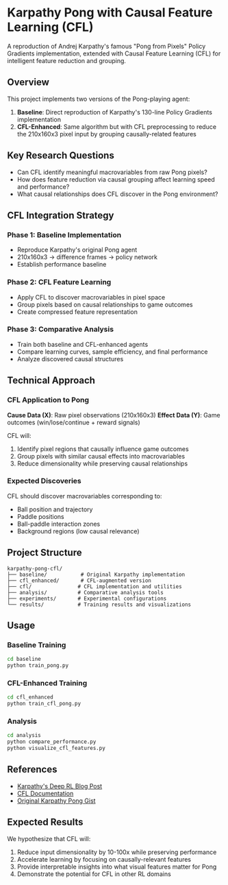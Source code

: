 # Karpathy Pong with Causal Feature Learning (CFL)

A reproduction of Andrej Karpathy's famous "Pong from Pixels" Policy Gradients implementation, extended with Causal Feature Learning (CFL) for intelligent feature reduction and grouping.

## Overview

This project implements two versions of the Pong-playing agent:

1. **Baseline**: Direct reproduction of Karpathy's 130-line Policy Gradients implementation
2. **CFL-Enhanced**: Same algorithm but with CFL preprocessing to reduce the 210x160x3 pixel input by grouping causally-related features

## Key Research Questions

- Can CFL identify meaningful macrovariables from raw Pong pixels?
- How does feature reduction via causal grouping affect learning speed and performance?
- What causal relationships does CFL discover in the Pong environment?

## CFL Integration Strategy

### Phase 1: Baseline Implementation
- Reproduce Karpathy's original Pong agent
- 210x160x3 → difference frames → policy network
- Establish performance baseline

### Phase 2: CFL Feature Learning
- Apply CFL to discover macrovariables in pixel space
- Group pixels based on causal relationships to game outcomes
- Create compressed feature representation

### Phase 3: Comparative Analysis
- Train both baseline and CFL-enhanced agents
- Compare learning curves, sample efficiency, and final performance
- Analyze discovered causal structures

## Technical Approach

### CFL Application to Pong

**Cause Data (X)**: Raw pixel observations (210x160x3)
**Effect Data (Y)**: Game outcomes (win/lose/continue + reward signals)

CFL will:
1. Identify pixel regions that causally influence game outcomes
2. Group pixels with similar causal effects into macrovariables
3. Reduce dimensionality while preserving causal relationships

### Expected Discoveries

CFL should discover macrovariables corresponding to:
- Ball position and trajectory
- Paddle positions
- Ball-paddle interaction zones
- Background regions (low causal relevance)

## Project Structure

```
karpathy-pong-cfl/
├── baseline/           # Original Karpathy implementation
├── cfl_enhanced/       # CFL-augmented version
├── cfl/               # CFL implementation and utilities
├── analysis/          # Comparative analysis tools
├── experiments/       # Experimental configurations
└── results/           # Training results and visualizations
```

## Usage

### Baseline Training
```bash
cd baseline
python train_pong.py
```

### CFL-Enhanced Training
```bash
cd cfl_enhanced
python train_cfl_pong.py
```

### Analysis
```bash
cd analysis
python compare_performance.py
python visualize_cfl_features.py
```

## References

- [Karpathy's Deep RL Blog Post](https://karpathy.github.io/2016/05/31/rl/)
- [CFL Documentation](https://cfl.readthedocs.io/en/latest/)
- [Original Karpathy Pong Gist](https://gist.github.com/karpathy/a4166c7fe253700972fcbc77e4ea32c5)

## Expected Results

We hypothesize that CFL will:
1. Reduce input dimensionality by 10-100x while preserving performance
2. Accelerate learning by focusing on causally-relevant features
3. Provide interpretable insights into what visual features matter for Pong
4. Demonstrate the potential for CFL in other RL domains

